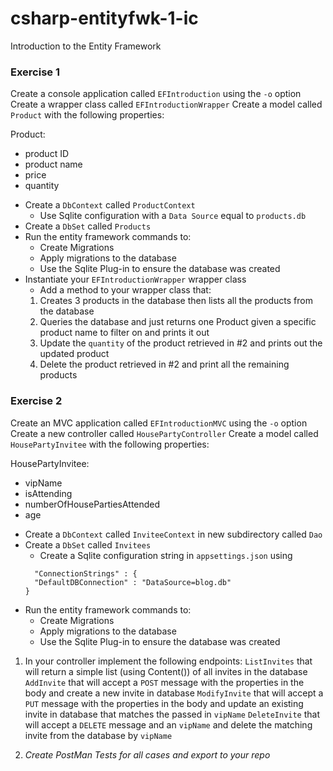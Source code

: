 # csharp-entityfwk-1-ic
Introduction to the Entity Framework

### Exercise 1
Create a console application called `EFIntroduction` using the `-o` option
Create a wrapper class called `EFIntroductionWrapper`
Create a model called `Product` with the following properties:

Product:
- product ID
- product name
- price
- quantity

* Create a `DbContext` called `ProductContext`
  * Use Sqlite configuration with a `Data Source` equal to `products.db`
* Create a `DbSet` called `Products`
* Run the entity framework commands to:
  * Create Migrations
  * Apply migrations to the database
  * Use the Sqlite Plug-in to ensure the database was created
* Instantiate your `EFIntroductionWrapper` wrapper class
  * Add a method to your wrapper class that:
  1. Creates 3 products in the database then lists all the products from the database
  2. Queries the database and just returns one Product given a specific product name to filter on and prints it out
  3. Update the `quantity` of the product retrieved in #2 and prints out the updated product
  4. Delete the product retrieved in #2 and print all the remaining products
  
### Exercise 2
Create an MVC application called `EFIntroductionMVC` using the `-o` option
Create a new controller called `HousePartyController`
Create a model called `HousePartyInvitee` with the following properties:

HousePartyInvitee:
- vipName
- isAttending
- numberOfHousePartiesAttended
- age

* Create a `DbContext` called `InviteeContext` in new subdirectory called `Dao`
* Create a `DbSet` called `Invitees`
  * Create a Sqlite configuration string in `appsettings.json` using
  ```
    "ConnectionStrings" : {
    "DefaultDBConnection" : "DataSource=blog.db"
  }
  ```
* Run the entity framework commands to:
  * Create Migrations
  * Apply migrations to the database
  * Use the Sqlite Plug-in to ensure the database was created
  
1. In your controller implement the following endpoints:
`ListInvites` that will return a simple list (using Content()) of all invites in the database
`AddInvite` that will accept a `POST` message with the properties in the body and create a new invite in database
`ModifyInvite` that will accept a `PUT` message with the properties in the body and update an existing invite in database that matches the passed in `vipName`
`DeleteInvite` that will accept a `DELETE` message and an `vipName` and delete the matching invite from the database by `vipName`

2. *Create PostMan Tests for all cases and export to your repo*



